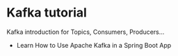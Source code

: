 # Kafka tutorial
Kafka introduction for Topics, Consumers, Producers...

* Learn How to Use Apache Kafka in a Spring Boot App